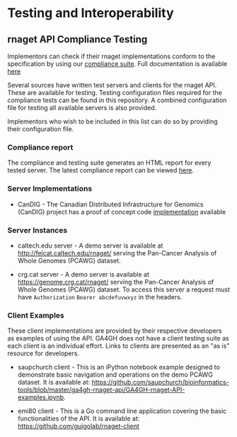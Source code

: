 
# Testing and Interoperability

## rnaget API Compliance Testing

Implementors can check if their rnaget implementations conform to the specification by using our [compliance suite](https://github.com/ga4gh-rnaseq/rnaget-compliance-suite).  Full documentation is available [here](https://rnaget-compliance-suite.readthedocs.io/en/latest/)

Several sources have written test servers and clients for the rnaget API.  These are available for testing.  Testing configuration files required for the compliance tests can be found in this repository.  A combined configuration file for testing all available servers is also provided.

Implementors who wish to be included in this list can do so by providing their configuration file.

### Compliance report

The compliance and testing suite generates an HTML report for every tested server.  The latest compliance report can be viewed [here](https://ga4gh-rnaseq.github.io/rnaget-compliance-suite/report/).

### Server Implementations

* CanDIG - The Canadian Distributed Infrastructure for Genomics (CanDIG) project has a proof of concept code [implementation](https://github.com/CanDIG/rnaget_service) available

### Server Instances

* caltech.edu server - A demo server is available at http://felcat.caltech.edu/rnaget/ serving the Pan-Cancer Analysis of Whole Genomes (PCAWG) dataset.

* crg.cat server - A demo server is available at https://genome.crg.cat/rnaget/ serving the Pan-Cancer Analysis of Whole Genomes (PCAWG) dataset.  To access this server a request must have `Authorization` `Bearer abcdefuvwxyz` in the headers.


### Client Examples

These client implementations are provided by their respective developers as examples of using the API.  GA4GH does not have a client testing suite as each client is an individual effort.  Links to clients are presented as an "as is" resource for developers.

* saupchurch client - This is an iPython notebook example designed to demonstrate basic navigation and operations on the demo PCAWG dataset.  It is available at: https://github.com/saupchurch/bioinformatics-tools/blob/master/ga4gh-rnaget-api/GA4GH-rnaget-API-examples.ipynb.

* emi80 client - This is a Go command line application covering the basic functionalities of the API. It is available at: https://github.com/guigolab/rnaget-client
